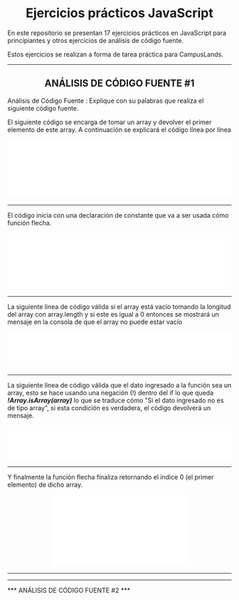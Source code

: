 <h1 align="center" width="80">Ejercicios prácticos JavaScript</h1>

  
  
  

En este repositorio se presentan 17 ejercicios prácticos en JavaScript para principiantes y otros ejercicios de análisis de código fuente.

  

Estos ejercicios se realizan a forma de tarea práctica para CampusLands.

  

-------------

  

<h2 align="center">ANÁLISIS DE CÓDIGO FUENTE #1</h1>

Análisis de Código Fuente : Explique con su palabras que realiza el siguiente código fuente.

El siguiente código se encarga de tomar un array y devolver el primer elemento de este array. A continuación se explicará el código línea por línea


<p align="center">
    <img width="550" src="/analisis_de_codigos/code-images/analisis-1/codigo_fuente.svg">
</p>

  

-----------

El código inicia con una declaración de constante que va a ser usada cómo función flecha.


<p align="center">
    <img width="500" src="/analisis_de_codigos/code-images/analisis-1/funcion_flecha.svg">
</p>


----------------------


La siguiente linea de código válida si el array está vacío tomando la longitud del array con array.length y si este es igual a 0 entonces se mostrará un mensaje en la consola de que el array no puede estar vacío


<p align="center">
    <img width="540" src="/analisis_de_codigos/code-images/analisis-1/longitud_array.svg">
</p>



------------------------


La siguiente línea de código válida que el dato ingresado a la función sea un array, esto se hace usando una negación (!) dentro del if lo que queda ***!Array.isArray(array)*** lo que se traduce cómo "Si el dato ingresado no es de tipo array", si esta condición es verdadera, el código devolverá un mensaje.

<p align="center">
    <img width="540" src="/analisis_de_codigos/code-images/analisis-1/if_array.svg">
</p>



-------------


Y finalmente la función flecha finaliza retornando el índice 0 (el primer elemento) de dicho array.


<p align="center">
    <img width="300" src="/analisis_de_codigos/code-images/analisis-1/return.svg">
</p>


-------------
-------------


*** ANÁLISIS DE CÓDIGO FUENTE #2 ***

